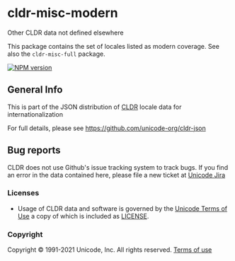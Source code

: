 # cldr-misc-modern

Other CLDR data not defined elsewhere

This package contains the set of locales listed as modern coverage. See also the `cldr-misc-full` package.


[![NPM version](https://img.shields.io/npm/v/cldr-misc-modern.svg?style=flat)](https://www.npmjs.org/package/cldr-misc-modern)

## General Info

This is part of the JSON distribution of [CLDR](http://cldr.unicode.org/)
locale data for internationalization

For full details, please see <https://github.com/unicode-org/cldr-json>

## Bug reports

CLDR does not use Github's issue tracking system to track bugs.  If you find an error in
the data contained here, please file a new ticket at [Unicode Jira](https://unicode-org.atlassian.net/projects/CLDR/issues)

### Licenses

- Usage of CLDR data and software is governed by the [Unicode Terms of Use](http://www.unicode.org/copyright.html)
a copy of which is included as [LICENSE](./LICENSE).

### Copyright

Copyright &copy; 1991-2021 Unicode, Inc.
All rights reserved.
[Terms of use](http://www.unicode.org/copyright.html)
